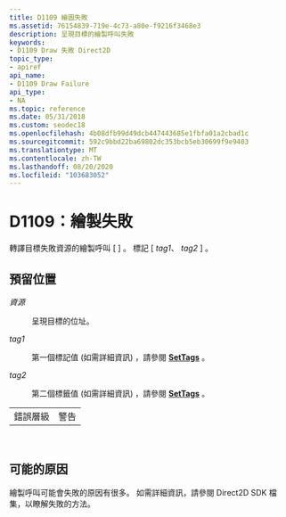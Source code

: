 ```yaml
---
title: D1109 繪圖失敗
ms.assetid: 76154839-719e-4c73-a80e-f9216f3468e3
description: 呈現目標的繪製呼叫失敗
keywords:
- D1109 Draw 失敗 Direct2D
topic_type:
- apiref
api_name:
- D1109 Draw Failure
api_type:
- NA
ms.topic: reference
ms.date: 05/31/2018
ms.custom: seodec18
ms.openlocfilehash: 4b08dfb99d49dcb447443685e1fbfa01a2cbad1c
ms.sourcegitcommit: 592c9bbd22ba69802dc353bcb5eb30699f9e9403
ms.translationtype: MT
ms.contentlocale: zh-TW
ms.lasthandoff: 08/20/2020
ms.locfileid: "103683052"
---
```

# <a name="d1109-draw-failure"></a>D1109：繪製失敗

轉譯目標失敗資源的繪製呼叫 \[  \] 。 標記 \[ *tag1*、 *tag2* \] 。

## <a name="placeholders"></a>預留位置

<dl> <dt>

<span id="resource"></span><span id="RESOURCE"></span>*資源*
</dt> <dd>

呈現目標的位址。

</dd> <dt>

<span id="tag1"></span><span id="TAG1"></span>*tag1*
</dt> <dd>

第一個標記值 (如需詳細資訊) ，請參閱 [**SetTags**](/windows/win32/api/d2d1/nf-d2d1-id2d1rendertarget-settags) 。

</dd> <dt>

<span id="tag2"></span><span id="TAG2"></span>*tag2*
</dt> <dd>

第二個標籤值 (如需詳細資訊) ，請參閱 [**SetTags**](/windows/win32/api/d2d1/nf-d2d1-id2d1rendertarget-settags) 。

</dd> </dl> 

|             |         |
|-------------|---------|
| 錯誤層級 | 警告 |



 

## <a name="possible-causes"></a>可能的原因

繪製呼叫可能會失敗的原因有很多。 如需詳細資訊，請參閱 Direct2D SDK 檔集，以瞭解失敗的方法。

 

 